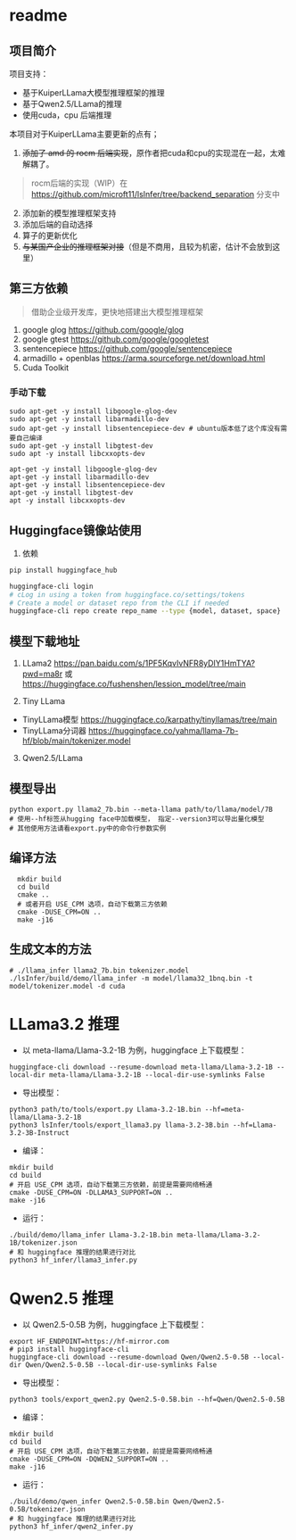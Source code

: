 # readme
## 项目简介
项目支持：
- 基于KuiperLLama大模型推理框架的推理
- 基于Qwen2.5/LLama的推理
- 使用cuda，cpu 后端推理

本项目对于KuiperLLama主要更新的点有；
1. ~~添加了 amd 的 rocm 后端实现~~，原作者把cuda和cpu的实现混在一起，太难解耦了。
> rocm后端的实现（WIP）在 https://github.com/microft11/lsInfer/tree/backend_separation 分支中
2. 添加新的模型推理框架支持
3. 添加后端的自动选择
4. 算子的更新优化
5. ~~与某国产企业的推理框架对接~~（但是不商用，且较为机密，估计不会放到这里）

## 第三方依赖
> 借助企业级开发库，更快地搭建出大模型推理框架
1. google glog https://github.com/google/glog
2. google gtest https://github.com/google/googletest
3. sentencepiece https://github.com/google/sentencepiece
4. armadillo + openblas https://arma.sourceforge.net/download.html
5. Cuda Toolkit

### 手动下载
```shell
sudo apt-get -y install libgoogle-glog-dev
sudo apt-get -y install libarmadillo-dev
sudo apt-get -y install libsentencepiece-dev # ubuntu版本低了这个库没有需要自己编译
sudo apt-get -y install libgtest-dev
sudo apt -y install libcxxopts-dev

apt-get -y install libgoogle-glog-dev
apt-get -y install libarmadillo-dev
apt-get -y install libsentencepiece-dev
apt-get -y install libgtest-dev
apt -y install libcxxopts-dev
```

## Huggingface镜像站使用
1. 依赖
```bash
pip install huggingface_hub

huggingface-cli login
# cLog in using a token from huggingface.co/settings/tokens
# Create a model or dataset repo from the CLI if needed
huggingface-cli repo create repo_name --type {model, dataset, space}
```

## 模型下载地址
1. LLama2 https://pan.baidu.com/s/1PF5KqvIvNFR8yDIY1HmTYA?pwd=ma8r 或 https://huggingface.co/fushenshen/lession_model/tree/main

2. Tiny LLama 
- TinyLLama模型 https://huggingface.co/karpathy/tinyllamas/tree/main
- TinyLLama分词器 https://huggingface.co/yahma/llama-7b-hf/blob/main/tokenizer.model

3. Qwen2.5/LLama


## 模型导出
```shell
python export.py llama2_7b.bin --meta-llama path/to/llama/model/7B
# 使用--hf标签从hugging face中加载模型， 指定--version3可以导出量化模型
# 其他使用方法请看export.py中的命令行参数实例
```


## 编译方法
```shell
  mkdir build 
  cd build
  cmake ..
  # 或者开启 USE_CPM 选项，自动下载第三方依赖
  cmake -DUSE_CPM=ON ..
  make -j16
```

## 生成文本的方法
```shell
# ./llama_infer llama2_7b.bin tokenizer.model
./lsInfer/build/demo/llama_infer -m model/llama32_1bnq.bin -t model/tokenizer.model -d cuda
```

# LLama3.2 推理

- 以 meta-llama/Llama-3.2-1B 为例，huggingface 上下载模型：
```shell
huggingface-cli download --resume-download meta-llama/Llama-3.2-1B --local-dir meta-llama/Llama-3.2-1B --local-dir-use-symlinks False
```
- 导出模型：
```shell
python3 path/to/tools/export.py Llama-3.2-1B.bin --hf=meta-llama/Llama-3.2-1B
python3 lsInfer/tools/export_llama3.py llama-3.2-3B.bin --hf=Llama-3.2-3B-Instruct
```
- 编译：
```shell
mkdir build 
cd build
# 开启 USE_CPM 选项，自动下载第三方依赖，前提是需要网络畅通
cmake -DUSE_CPM=ON -DLLAMA3_SUPPORT=ON .. 
make -j16
```
- 运行：
```shell
./build/demo/llama_infer Llama-3.2-1B.bin meta-llama/Llama-3.2-1B/tokenizer.json
# 和 huggingface 推理的结果进行对比
python3 hf_infer/llama3_infer.py
```

# Qwen2.5 推理

- 以 Qwen2.5-0.5B 为例，huggingface 上下载模型：
```shell
export HF_ENDPOINT=https://hf-mirror.com
# pip3 install huggingface-cli
huggingface-cli download --resume-download Qwen/Qwen2.5-0.5B --local-dir Qwen/Qwen2.5-0.5B --local-dir-use-symlinks False
```
- 导出模型：
```shell
python3 tools/export_qwen2.py Qwen2.5-0.5B.bin --hf=Qwen/Qwen2.5-0.5B
```
- 编译：
```shell
mkdir build 
cd build
# 开启 USE_CPM 选项，自动下载第三方依赖，前提是需要网络畅通
cmake -DUSE_CPM=ON -DQWEN2_SUPPORT=ON .. 
make -j16
```
- 运行：
```shell
./build/demo/qwen_infer Qwen2.5-0.5B.bin Qwen/Qwen2.5-0.5B/tokenizer.json
# 和 huggingface 推理的结果进行对比
python3 hf_infer/qwen2_infer.py
```
